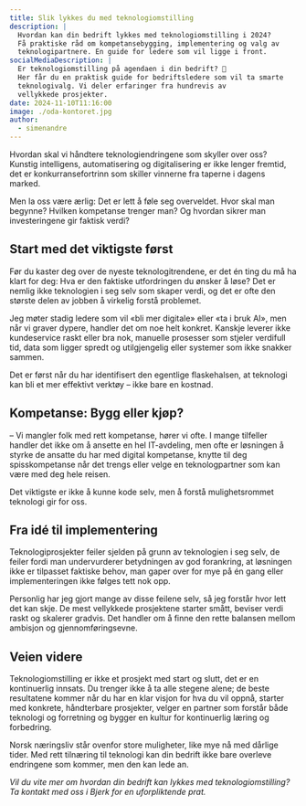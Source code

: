 ```yaml
---
title: Slik lykkes du med teknologiomstilling
description: |
  Hvordan kan din bedrift lykkes med teknologiomstilling i 2024?
  Få praktiske råd om kompetansebygging, implementering og valg av
  teknologipartnere. En guide for ledere som vil ligge i front.
socialMediaDescription: |
  Er teknologiomstilling på agendaen i din bedrift? 🤔
  Her får du en praktisk guide for bedriftsledere som vil ta smarte
  teknologivalg. Vi deler erfaringer fra hundrevis av
  vellykkede prosjekter.
date: 2024-11-10T11:16:00
image: ./oda-kontoret.jpg
author:
  - simenandre
---
```


Hvordan skal vi håndtere teknologiendringene som skyller over oss? Kunstig
intelligens, automatisering og digitalisering er ikke lenger fremtid, det er
konkurransefortrinn som skiller vinnerne fra taperne i dagens marked.

Men la oss være ærlig: Det er lett å føle seg overveldet. Hvor skal man begynne?
Hvilken kompetanse trenger man? Og hvordan sikrer man investeringene gir faktisk
verdi?

## Start med det viktigste først

Før du kaster deg over de nyeste teknologitrendene, er det én ting du må ha
klart for deg: Hva er den faktiske utfordringen du ønsker å løse? Det er nemlig
ikke teknologien i seg selv som skaper verdi, og det er ofte den største delen
av jobben å virkelig forstå problemet.

Jeg møter stadig ledere som vil «bli mer digitale» eller «ta i bruk AI», men når
vi graver dypere, handler det om noe helt konkret. Kanskje leverer ikke
kundeservice raskt eller bra nok, manuelle prosesser som stjeler verdifull tid,
data som ligger spredt og utilgjengelig eller systemer som ikke snakker sammen.

Det er først når du har identifisert den egentlige flaskehalsen, at teknologi
kan bli et mer effektivt verktøy – ikke bare en kostnad.

## Kompetanse: Bygg eller kjøp?

– Vi mangler folk med rett kompetanse, hører vi ofte. I mange tilfeller handler
det ikke om å ansette en hel IT-avdeling, men ofte er løsningen å styrke de
ansatte du har med digital kompetanse, knytte til deg spisskompetanse når det
trengs eller velge en teknologpartner som kan være med deg hele reisen.

Det viktigste er ikke å kunne kode selv, men å forstå mulighetsrommet teknologi
gir for oss.

## Fra idé til implementering

Teknologiprosjekter feiler sjelden på grunn av teknologien i seg selv, de feiler
fordi man undervurderer betydningen av god forankring, at løsningen ikke er
tilpasset faktiske behov, man gaper over for mye på én gang eller
implementeringen ikke følges tett nok opp.

Personlig har jeg gjort mange av disse feilene selv, så jeg forstår hvor lett
det kan skje. De mest vellykkede prosjektene starter smått, beviser verdi raskt
og skalerer gradvis. Det handler om å finne den rette balansen mellom ambisjon
og gjennomføringsevne.

## Veien videre

Teknologiomstilling er ikke et prosjekt med start og slutt, det er en
kontinuerlig innsats. Du trenger ikke å ta alle stegene alene; de beste
resultatene kommer når du har en klar visjon for hva du vil oppnå, starter med
konkrete, håndterbare prosjekter, velger en partner som forstår både teknologi
og forretning og bygger en kultur for kontinuerlig læring og forbedring.

Norsk næringsliv står ovenfor store muligheter, like mye nå med dårlige tider.
Med rett tilnæring til teknologi kan din bedrift ikke bare overleve endringene
som kommer, men den kan lede an.

_Vil du vite mer om hvordan din bedrift kan lykkes med teknologiomstilling? Ta
kontakt med oss i Bjerk for en uforpliktende prat._
